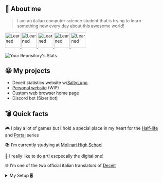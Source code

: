 ## 📑 About me
> I am an italian computer science student that is trying to learn something new every day about this awesome world!

<!--languages-->
<a href="https://en.wikipedia.org/wiki/HTML"> <img src= https://raw.githubusercontent.com/danielcranney/readme-generator/main/public/icons/skills/html5-colored.svg title="Learned" height="50" width="50"> </a>
<a href="https://it.wikipedia.org/wiki/CSS"> <img src="https://raw.githubusercontent.com/danielcranney/readme-generator/main/public/icons/skills/css3-colored.svg" width="50" height="50" title="Learned"> </a>
<a href="https://en.wikipedia.org/wiki/JavaScript"> <img src="https://camo.githubusercontent.com/442c452cb73752bb1914ce03fce2017056d651a2099696b8594ddf5ccc74825e/68747470733a2f2f63646e2e6a7364656c6976722e6e65742f67682f64657669636f6e732f64657669636f6e2f69636f6e732f6a6176617363726970742f6a6176617363726970742d6f726967696e616c2e737667"  title="Learned" height="50" width="50"> </a>
<a href="https://it.wikipedia.org/wiki/Node.js"><a href="https://it.wikipedia.org/wiki/Node.js"> <img src= https://raw.githubusercontent.com/danielcranney/readme-generator/main/public/icons/skills/nodejs-colored.svg title="Learned" height="50" width="50"> </a>
<a href="https://en.wikipedia.org/wiki/Python_(programming_language)"> <img src= https://raw.githubusercontent.com/danielcranney/readme-generator/main/public/icons/skills/python-colored.svg title="Learned" height="50" width="50"> </a>
  
 ![Your Repository's Stats](https://github-readme-stats.vercel.app/api/top-langs/?username=F1nnLM&theme=blue-green)
  

<!--other-->
## 😀 My projects
- Deceit statistics website w/[SaltyLupo](https://github.com/SaltyLupo)
- [Personal website](https://f1nnlm.github.io/) (WIP)
- Custom web browser home page
- Discord bot (Sixer bot)
## 💣 Quick facts 
🎮 I play a lot of games but I hold a special place in my heart for the [Half-life](https://en.wikipedia.org/wiki/Half-Life_(series)) and [Portal](https://en.wikipedia.org/wiki/Portal_(series)) series

📚 I'm currently studying at [Molinari High School](https://www.istitutomolinari.edu.it/)

🎨 I really like to do art! escpecally the digital one!

🌐 I'm one of the two official italian translators of [Deceit](https://store.steampowered.com/app/466240/Deceit/)
  
<details>
<summary> 
My Setup 🖥️
</summary>
<br>
  
 
   
  CPU: [AMD Ryzen 5 2600X Processor with Wraith Spire Cooler - YD260XBCAFBOX](https://www.amazon.com/gp/product/B07B428V2L/ref=ppx_yo_dt_b_asin_title_o05_s00?ie=UTF8&psc)
  
  RAM: [Crucial RAM 8GB DDR4 3200MHz CL22 (or 2933MHz or 2666MHz) Desktop Memory CT8G4DFRA32A](https://www.amazon.com/gp/product/B08C4VHQV2/ref=ppx_yo_dt_b_asin_title_o04_s00?ie=UTF8&th)
  
  MOBO: [MSI AMD B450 PRO-VDH Max AM4 Micro ATX DDR4-SDRAM Motherboard](https://www.amazon.com/gp/product/B07WC724Z7/ref=ppx_yo_dt_b_asin_title_o01_s00?ie=UTF8&psc)
  
  GPU: [MSI GeForce GTX1650 Super Ventus XS OC 4GB](https://www.amazon.com/gp/product/B081QGH7S7/ref=ppx_yo_dt_b_asin_title_o04_s01?ie=UTF8&psc=1)
  
  SSD: [Samsung 500GB 970 EVO Nvme M2 Solid State Drive](https://www.amazon.com/gp/product/B07CGGP7SV/ref=ppx_yo_dt_b_asin_title_o02_s00?ie=UTF8&psc)
  
  HDD: [Seagate BarraCuda 1TB Internal Hard Drive HDD – 3.5 Inch SATA 6 Gb/s 7200 RPM 64MB Cache for Computer Desktop PC (ST1000DM010)](https://www.amazon.com/gp/product/B01LNJBA2I/ref=ppx_yo_dt_b_asin_image_o03_s00?ie=UTF8&psc=1)
  
  
  
  
 
